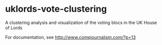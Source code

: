 uklords-vote-clustering
=======================

A clustering analysis and visualization of the voting blocs in the UK House of Lords

For documentation, see http://www.compjournalism.com/?p=13